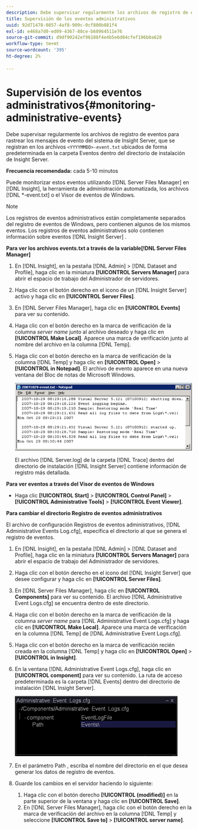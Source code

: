 ```yaml
---
description: Debe supervisar regularmente los archivos de registro de eventos para rastrear los mensajes de evento del sistema de Insight Server, que se registran en los archivos <YYYMDD>-event.txt ubicados de forma predeterminada en la carpeta Eventos dentro del directorio de instalación de Insight Server.
title: Supervisión de los eventos administrativos
uuid: 92d71478-0857-4af8-909c-0cf800b081f4
exl-id: e468a7d0-ed09-4367-88ce-b68964511e76
source-git-commit: d9df90242ef96188f4e4b5e6d04cfef196b0a628
workflow-type: tm+mt
source-wordcount: '395'
ht-degree: 2%

---
```


# Supervisión de los eventos administrativos{#monitoring-administrative-events}

Debe supervisar regularmente los archivos de registro de eventos para rastrear los mensajes de evento del sistema de Insight Server, que se registran en los archivos `<YYYYMMDD>-event.txt` ubicados de forma predeterminada en la carpeta Eventos dentro del directorio de instalación de Insight Server.

**Frecuencia recomendada:** cada 5-10 minutos

Puede monitorizar estos eventos utilizando [!DNL Server Files Manager] en [!DNL Insight], la herramienta de administración automatizada, los archivos [!DNL *-event.txt] o el Visor de eventos de Windows.

>[!NOTE]
>
>Los registros de eventos administrativos están completamente separados del registro de eventos de Windows, pero contienen algunos de los mismos eventos. Los registros de eventos administrativos solo contienen información sobre eventos [!DNL Insight Server] .

**Para ver los archivos events.txt a través de la variable[!DNL Server Files Manager]**

1. En [!DNL Insight], en la pestaña [!DNL Admin] > [!DNL Dataset and Profile], haga clic en la miniatura **[!UICONTROL Servers Manager]** para abrir el espacio de trabajo del Administrador de servidores.
1. Haga clic con el botón derecho en el icono de un [!DNL Insight Server] activo y haga clic en **[!UICONTROL Server Files]**.
1. En [!DNL Server Files Manager], haga clic en **[!UICONTROL Events]** para ver su contenido.
1. Haga clic con el botón derecho en la marca de verificación de la columna *server name* junto al archivo deseado y haga clic en **[!UICONTROL Make Local]**. Aparece una marca de verificación junto al nombre del archivo en la columna [!DNL Temp].
1. Haga clic con el botón derecho en la marca de verificación de la columna [!DNL Temp] y haga clic en **[!UICONTROL Open]** > **[!UICONTROL in Notepad]**. El archivo de evento aparece en una nueva ventana del Bloc de notas de Microsoft Windows.

   ![Información sobre los pasos](assets/vis_FileManager_eventfile.png)

   El archivo [!DNL Server.log] de la carpeta [!DNL Trace] dentro del directorio de instalación [!DNL Insight Server] contiene información de registro más detallada.

**Para ver eventos a través del Visor de eventos de Windows**

* Haga clic **[!UICONTROL Start]** > **[!UICONTROL Control Panel]** > **[!UICONTROL Administrative Tools]** > **[!UICONTROL Event Viewer]**.

**Para cambiar el directorio Registro de eventos administrativos**

El archivo de configuración Registros de eventos administrativos, [!DNL Administrative Events Log.cfg], especifica el directorio al que se genera el registro de eventos.

1. En [!DNL Insight], en la pestaña [!DNL Admin] > [!DNL Dataset and Profile], haga clic en la miniatura **[!UICONTROL Servers Manager]** para abrir el espacio de trabajo del Administrador de servidores.

1. Haga clic con el botón derecho en el icono del [!DNL Insight Server] que desee configurar y haga clic en **[!UICONTROL Server Files]**.

1. En [!DNL Server Files Manager], haga clic en **[!UICONTROL Components]** para ver su contenido. El archivo [!DNL Administrative Event Logs.cfg] se encuentra dentro de este directorio.

1. Haga clic con el botón derecho en la marca de verificación de la columna *server name* para [!DNL Administrative Event Logs.cfg] y haga clic en **[!UICONTROL Make Local]**. Aparece una marca de verificación en la columna [!DNL Temp] de [!DNL Administrative Event Logs.cfg].

1. Haga clic con el botón derecho en la marca de verificación recién creada en la columna [!DNL Temp] y haga clic en **[!UICONTROL Open]** > **[!UICONTROL in Insight]**.

1. En la ventana [!DNL Administrative Event Logs.cfg], haga clic en **[!UICONTROL component]** para ver su contenido. La ruta de acceso predeterminada es la carpeta [!DNL Events] dentro del directorio de instalación [!DNL Insight Server].

   ![](assets/cfg_adminevents_examplevalues.png)

1. En el parámetro Path , escriba el nombre del directorio en el que desea generar los datos de registro de eventos.
1. Guarde los cambios en el servidor haciendo lo siguiente:

   1. Haga clic con el botón derecho **[!UICONTROL (modified)]** en la parte superior de la ventana y haga clic en **[!UICONTROL Save]**.
   1. En [!DNL Server Files Manager], haga clic con el botón derecho en la marca de verificación del archivo en la columna [!DNL Temp] y seleccione **[!UICONTROL Save to]** > **[!UICONTROL server name]**.

